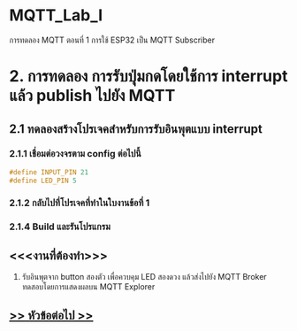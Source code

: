 # MQTT_Lab_I
การทดลอง MQTT ตอนที่ 1  การใช้ ESP32 เป็น MQTT Subscriber

# 2. การทดลอง การรับปุ่มกดโดยใช้การ interrupt แล้ว publish ไปยัง MQTT

## 2.1 ทดลองสร้างโปรเจคสำหรับการรับอินพุตแบบ interrupt

### 2.1.1 เชื่อมต่อวงจรตาม config ต่อไปนี้

```c
#define INPUT_PIN 21
#define LED_PIN 5
```

### 2.1.2 กลับไปที่โปรเจคที่ทำในใบงานข้อที่ 1















###  2.1.4 Build และรันโปรแกรม 


## <<<งานที่ต้องทำ>>>

1. รับอินพุตจาก button สองตัว เพื่อควบคุม LED สองดวง แล้วส่งไปยัง MQTT Broker  ทดสอบโดยการแสดงผลบน MQTT Explorer


 
##  [>> หัวข้อต่อไป >>](./MQTT_Sheet_lab_3.md) 
